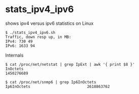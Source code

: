 # stats_ipv4_ipv6
shows ipv4 versus ipv6 statistics on Linux


```
$ ./stats_ipv4_ipv6.sh 
Traffic, down resp up, in MB:
IPv4: 730 49
IPv6: 1633 94
```

Internals

```
$ cat /proc/net/netstat | grep IpExt | awk '{ print $8 }'
InOctets
1450276689
```

```
$ cat /proc/net/snmp6 | grep Ip6InOctets
Ip6InOctets                     	2618863762
```

